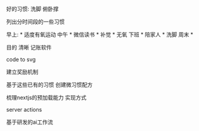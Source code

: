 

好的习惯:
洗脚
俯卧撑

列出分时间段的一些习惯

早上:
    * 适度有氧运动
中午
    * 微信读书
    * 补觉
    * 无氧
下班
    * 陪家人
    * 洗脚
周末
    * 

目的  清晰
记账软件


code to svg

建立奖励机制



基于这些已有的习惯 创建微习惯配方

梳理nextjs的预加载能力 实现方式

server actions

基于研发的ai工作流











































